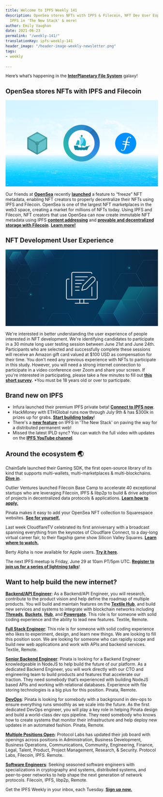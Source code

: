 ```yaml
---
title: Welcome to IPFS Weekly 141
description: OpenSea stores NFTs with IPFS & Filecoin, NFT Dev User Experience survey,
  IPFS in 'The New Stack' & more!
author: Emily Vaughan
date: 2021-06-23
permalink: "/weekly-141/"
translationKey: ipfs-weekly-141
header_image: "/header-image-weekly-newsletter.png"
tags:
- weekly

---
```

Here’s what’s happening in the [**InterPlanetary File System**](https://ipfs.io/) galaxy!

## OpenSea stores NFTs with IPFS and Filecoin

![](../assets/filecoin-ipfs-x-opensea.png)

Our friends at [**OpenSea**](https://opensea.io/) recently [**launched**](https://opensea.io/blog/announcements/decentralizing-nft-metadata-on-opensea/) a feature to “freeze” NFT metadata, enabling NFT creators to properly decentralize their NFTs using IPFS and Filecoin. OpenSea is one of the largest NFT marketplaces in the web3 space, creating a market for millions of NFTs today. Using IPFS and Filecoin, NFT creators that use OpenSea can now create immutable NFT metadata using IPFS [**content addressing**](https://blog.ipfs.io/2021-04-05-storing-nfts-on-ipfs/) and [**provable and decentralized storage with Filecoin**](https://blog.ipfs.io/2021-06-03-ipfs-filecoin-content-persistence/). [**Learn more!**](https://blog.ipfs.io/2021-06-17-opensea-ipfs-filecoin/)

## NFT Development User Experience

![](../assets/ipfs-survey-blog-sized-icon.png)

We're interested in better understanding the user experience of people interested in NFT development. We're identifying candidates to participate in a 30 minute long user testing session between June 21st and June 24th. Participants who are selected and successfully complete these sessions will receive an Amazon gift card valued at $100 USD as compensation for their time. You don't need any previous experience with NFTs to participate in this study. However, you will need a strong internet connection to participate in a video conference over Zoom and share your screen. If you're interested in participating, please take a few minutes to fill out [**this short survey**](https://airtable.com/shrhx9adti08gphmJ). *You must be 18 years old or over to participate.

## Brand new on IPFS

* Infura launched their premium IPFS private beta! [**Connect to IPFS now**](https://infura.io/product/ipfs).
* HackMoney with ETHGlobal runs now through July 9th & has $300k in prizes up for grabs. [**Start building today**](https://hackathon.money/)!
* There's a [**new feature**](https://thenewstack.io/interplanetary-file-system-could-pave-the-way-for-a-distributed-permanent-web/) on IPFS in 'The New Stack' on paving the way for a distributed permanent web!
* Missed the latest IPLD sync? You can watch the full video with updates on the [**IPFS YouTube channel**](https://www.youtube.com/watch?v=wyTSLn362vE).

## Around the ecosystem 🌏

ChainSafe launched their Gaming SDK, the first open-source library of its kind that supports multi-wallets, multi-marketplaces & multi-blockchains. [**Dive in**](https://medium.com/chainsafe-systems/announcing-chainsafe-gaming-an-sdk-to-bridge-your-gaming-engines-to-the-web-3-0-ecosystem-f33aa27c7a98).

Outlier Ventures launched Filecoin Base Camp to accelerate 40 exceptional startups who are leveraging Filecoin, IPFS & libp2p to build & drive adoption of projects in decentralized data protocols & applications. [**Learn how to apply.**](https://outlierventures.io/base-camp/filecoin-base-camp/)

Pinata makes it easy to add your OpenSea NFT collection to Squarespace websites. [**See for yourself.**](https://medium.com/pinata/host-your-opensea-nft-collection-on-squarespace-with-pinata-3cb16413aebf)

Last week CloudflareTV celebrated its first anniversary with a broadcast spanning everything from the keynotes of Cloudflare Connect, to a day-long virtual career fair, to their flagship game show Silicon Valley Squares. [**Learn where to watch.**](https://blog.cloudflare.com/cloudflare-tv-live-1-000-times-and-counting/)

Berty Alpha is now available for Apple users. [**Try it here**](https://berty.tech/newsletter/news-60/).

The next IPFS meetup is Friday, June 29 at 10am PT/5pm UTC. [**Register to join us for a series of lightning talks**](https://www.meetup.com/en-AU/San-Francisco-IPFS/events/cbjsgsyccjbdc/)!

## Want to help build the new internet?

[**Backend/API Engineer**](https://boards.greenhouse.io/textileio/jobs/4017981004): As a Backend/API Engineer, you will research, contribute to the product vision and help define the roadmap of multiple products. You will build and maintain features on the [**Textile Hub**](https://github.com/textileio/textile), and build new services and systems to integrate with blockchain networks including [**Threads**](https://github.com/textileio/go-threads), [**Buckets**](https://github.com/textileio/go-buckets), [**Hub**](https://github.com/textileio/textile), and [**Powergate**](https://github.com/textileio/powergate). This role is for someone with solid coding experience and the ability to lead new features. Textile, Remote.

[**Full Stack Engineer**](https://boards.greenhouse.io/textileio/jobs/4017984004): This role is for someone with solid coding experience who likes to experiment, design, and learn new things. We are looking to fill this position soon. We are looking for someone who can rapidly scope and build new web applications and work with APIs and backend services. Textile, Remote.

[**Senior Backend Engineer**](https://pinata.cloud/careers#2): Pinata is looking for a Backend Engineer knowledgeable in NodeJS to help build the future of our platform. As a dedicated Backend Engineer, you will work directly with our CTO and engineering team to build products and features that accelerate our traction. They need somebody that’s experienced with building NodeJS based APIs and working with relational databases. Experience with file storing technologies is a big plus for this position. Pinata, Remote.

[**DevOps**](https://pinata.cloud/careers#1): Pinata is looking for somebody with a background in dev-ops to ensure everything runs smoothly as we scale into the future. As the first dedicated DevOps engineer, you will play a key role in helping Pinata design and build a world-class dev ops pipeline. They need somebody who knows how to create systems that monitor their infrastructure and help deploy new updates in an automated fashion. Pinata, Remote.

[**Multiple Positions Open**](https://jobs.lever.co/protocol): Protocol Labs has updated their job board with openings across positions in Administration, Business Development, Business Operations, Communications, Community, Engineering, Finance, Legal, Talent, Product, Project Management, Research, & Security. Protocol Labs, Filecoin, IPFS. Remote.

[**Software Engineers**](https://jobs.lever.co/protocol): Seeking seasoned software engineers with specializations in cryptography and systems, distributed systems, and peer-to-peer networks to help shape the next generation of network protocols. Filecoin, IPFS, libp2p, Remote.

Get the IPFS Weekly in your inbox, each Tuesday. [**Sign up now.**](https://ipfs.us4.list-manage.com/subscribe?u=25473244c7d18b897f5a1ff6b&id=cad54b2230)